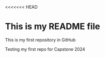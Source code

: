 <<<<<<< HEAD
# This is my README file
This is my first repository in GitHub

Testing my first repo for Capstone 2024
